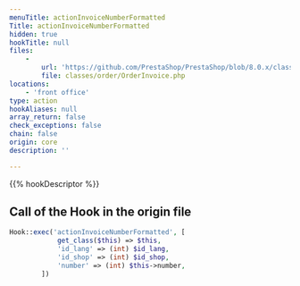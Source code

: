 ```yaml
---
menuTitle: actionInvoiceNumberFormatted
Title: actionInvoiceNumberFormatted
hidden: true
hookTitle: null
files:
    -
        url: 'https://github.com/PrestaShop/PrestaShop/blob/8.0.x/classes/order/OrderInvoice.php'
        file: classes/order/OrderInvoice.php
locations:
    - 'front office'
type: action
hookAliases: null
array_return: false
check_exceptions: false
chain: false
origin: core
description: ''

---
```


{{% hookDescriptor %}}

## Call of the Hook in the origin file

```php
Hook::exec('actionInvoiceNumberFormatted', [
            get_class($this) => $this,
            'id_lang' => (int) $id_lang,
            'id_shop' => (int) $id_shop,
            'number' => (int) $this->number,
        ])
```
